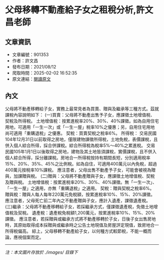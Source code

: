 # 父母移轉不動產給子女之租稅分析,許文昌老師

## 文章資訊
- 文章編號：901353
- 作者：許文昌
- 發布日期：2021/08/12
- 爬取時間：2025-02-02 16:52:35
- 原文連結：[閱讀原文](https://real-estate.get.com.tw/Columns/detail.aspx?no=901353)

## 內文
父母將不動產移轉給子女，實務上最常見者為買賣、贈與及繼承等三種方式。茲就課稅內容說明如下：
(一)買賣：父母將不動產出售予子女，應課徵土地增值稅、契稅及所得稅。
土地增值稅：按累進稅率20%、30%、40%課徵。如為自用住宅用地，可適用「一生一次」或「一生一屋」稅率10%之優惠；另，自用住宅用地尚可適用「重購退稅」之優惠。
契稅：買賣契稅之稅率6%。
所得稅：
交易民國104年12月31日以前取得之房地，僅限建物課徵所得稅，土地免稅，表價課稅，且併入個人綜合所得，採合併課稅。綜合所得稅為稅率5%～40%之累進稅。
交易民國105年1月1日以後取得之房地，建物及其土地皆須課稅，實價課稅，且不併入個人綜合所得，採分離課稅。房地合一所得稅按持有期間長短，分別適用稅率15%、20%、35%、45%之比例稅。如為自住，可適用400萬元以內免稅，超過400萬元按稅率10%課稅。
應注意者，父母出售不動產予子女，可能會被視為贈與，加課贈與稅。
(二)贈與：父母將不動產贈與子女，應課徵土地增值稅、契稅及贈與稅。
土地增值稅：按累進稅率20%、30%、40%課徵。無「一生一次」、「一生一屋」之適用，亦無「重購退稅」之適用。
契稅：贈與契稅之稅率6%。
贈與稅：贈與人每人每年220萬元免稅額，按累進稅率10%、15%、20%課徵。
應注意者，父母死亡前二年內之不動產贈與子女，應計入遺產，課徵遺產稅。
(三)繼承：父母將不動產移轉給子女，若採繼承方式，僅課徵遺產稅，免徵土地增值稅及契稅。
遺產稅：遺產稅免稅額1,200萬元，按累進稅率10%、15%、20%課徵。
應注意者，若採贈與或繼承方式將不動產移轉於子女，日後子女出售房地時，其原始取得成本採贈與或繼承時之公告土地現值及房屋評定現值，致房地合一所得稅偏高。
綜上，父母移轉不動產給子女，以何種方式較節稅，不能一概而論，應視個案而定。

---
*注：本文圖片存放於 ./images/ 目錄下*

